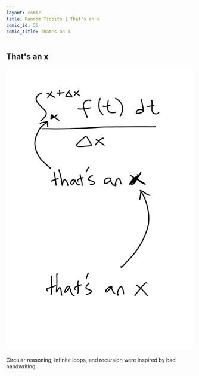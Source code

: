 ```yaml
---
layout: comic
title: Random Tidbits | That's an x
comic_id: 36
comic_title: That's an x
---
```


## That's an x

<img id="img36" src="/assets/images/36.png">

Circular reasoning, infinite loops, and recursion were inspired by bad handwriting.
